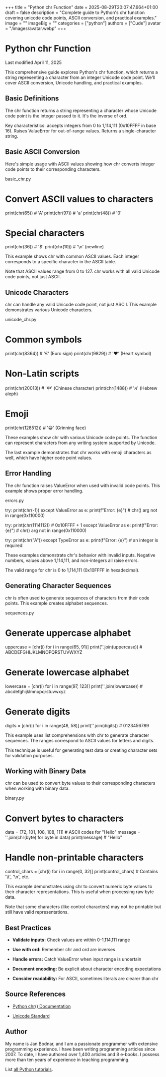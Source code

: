 +++
title = "Python chr Function"
date = 2025-08-29T20:07:47.664+01:00
draft = false
description = "Complete guide to Python's chr function covering unicode code points, ASCII conversion, and practical examples."
image = ""
imageBig = ""
categories = ["python"]
authors = ["Cude"]
avatar = "/images/avatar.webp"
+++

# Python chr Function

Last modified April 11, 2025

This comprehensive guide explores Python's chr function, which
returns a string representing a character from an integer Unicode code point.
We'll cover ASCII conversion, Unicode handling, and practical examples.

## Basic Definitions

The chr function returns a string representing a character whose
Unicode code point is the integer passed to it. It's the inverse of ord.

Key characteristics: accepts integers from 0 to 1,114,111 (0x10FFFF in base 16).
Raises ValueError for out-of-range values. Returns a single-character
string.

## Basic ASCII Conversion

Here's simple usage with ASCII values showing how chr converts
integer code points to their corresponding characters.

basic_chr.py
  

# Convert ASCII values to characters
print(chr(65))    # 'A'
print(chr(97))    # 'a'
print(chr(48))    # '0'

# Special characters
print(chr(36))    # '$'
print(chr(10))    # '\n' (newline)

This example shows chr with common ASCII values. Each integer
corresponds to a specific character in the ASCII table.

Note that ASCII values range from 0 to 127. chr works with all
valid Unicode code points, not just ASCII.

## Unicode Characters

chr can handle any valid Unicode code point, not just ASCII.
This example demonstrates various Unicode characters.

unicode_chr.py
  

# Common symbols
print(chr(8364))  # '€' (Euro sign)
print(chr(9829))  # '♥' (Heart symbol)

# Non-Latin scripts
print(chr(20013)) # '中' (Chinese character)
print(chr(1488))  # 'א' (Hebrew aleph)

# Emoji
print(chr(128512)) # '😀' (Grinning face)

These examples show chr with various Unicode code points. The
function can represent characters from any writing system supported by Unicode.

The last example demonstrates that chr works with emoji characters
as well, which have higher code point values.

## Error Handling

The chr function raises ValueError when used with
invalid code points. This example shows proper error handling.

errors.py
  

try:
    print(chr(-1))
except ValueError as e:
    print(f"Error: {e}")  # chr() arg not in range(0x110000)

try:
    print(chr(1114112))  # 0x10FFFF + 1
except ValueError as e:
    print(f"Error: {e}")  # chr() arg not in range(0x110000)

try:
    print(chr("A"))
except TypeError as e:
    print(f"Error: {e}")  # an integer is required

These examples demonstrate chr's behavior with invalid inputs.
Negative numbers, values above 1,114,111, and non-integers all raise errors.

The valid range for chr is 0 to 1,114,111 (0x10FFFF in hexadecimal).

## Generating Character Sequences

chr is often used to generate sequences of characters from their
code points. This example creates alphabet sequences.

sequences.py
  

# Generate uppercase alphabet
uppercase = [chr(i) for i in range(65, 91)]
print(''.join(uppercase))  # ABCDEFGHIJKLMNOPQRSTUVWXYZ

# Generate lowercase alphabet
lowercase = [chr(i) for i in range(97, 123)]
print(''.join(lowercase))  # abcdefghijklmnopqrstuvwxyz

# Generate digits
digits = [chr(i) for i in range(48, 58)]
print(''.join(digits))     # 0123456789

This example uses list comprehensions with chr to generate
character sequences. The ranges correspond to ASCII values for letters and digits.

This technique is useful for generating test data or creating character sets
for validation purposes.

## Working with Binary Data

chr can be used to convert byte values to their corresponding
characters when working with binary data.

binary.py
  

# Convert bytes to characters
data = [72, 101, 108, 108, 111]  # ASCII codes for "Hello"
message = ''.join(chr(byte) for byte in data)
print(message)  # "Hello"

# Handle non-printable characters
control_chars = [chr(i) for i in range(0, 32)]
print(control_chars)  # Contains '\t', '\n', etc.

This example demonstrates using chr to convert numeric byte values
to their character representations. This is useful when processing raw byte data.

Note that some characters (like control characters) may not be printable but
still have valid representations.

## Best Practices

- **Validate inputs:** Check values are within 0-1,114,111 range

- **Use with ord:** Remember chr and ord are inverses

- **Handle errors:** Catch ValueError when input range is uncertain

- **Document encoding:** Be explicit about character encoding expectations

- **Consider readability:** For ASCII, sometimes literals are clearer than chr

## Source References

- [Python chr() Documentation](https://docs.python.org/3/library/functions.html#chr)

- [Unicode Standard](https://unicode.org/standard/standard.html)

## Author

My name is Jan Bodnar, and I am a passionate programmer with extensive
programming experience. I have been writing programming articles since 2007.
To date, I have authored over 1,400 articles and 8 e-books. I possess more
than ten years of experience in teaching programming.

List [all Python tutorials](/python/).